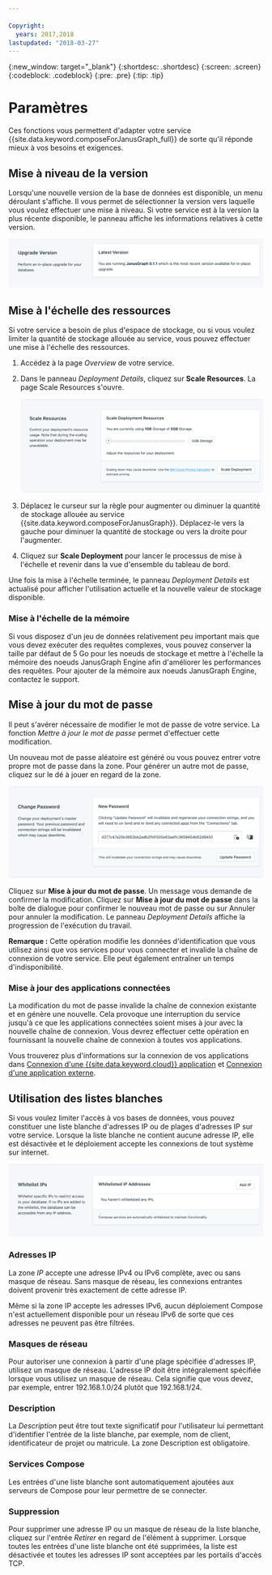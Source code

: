 ```yaml
---

Copyright:
  years: 2017,2018
lastupdated: "2018-03-27"
---
```


{:new_window: target="_blank"}
{:shortdesc: .shortdesc}
{:screen: .screen}
{:codeblock: .codeblock}
{:pre: .pre}
{:tip: .tip}

# Paramètres

Ces fonctions vous permettent d'adapter votre service {{site.data.keyword.composeForJanusGraph_full}} de sorte qu'il réponde mieux à vos besoins et exigences.


## Mise à niveau de la version

Lorsqu'une nouvelle version de la base de données est disponible, un menu déroulant s'affiche. Il vous permet de sélectionner la version vers laquelle vous voulez effectuer une mise à niveau. Si votre service est à la version la plus récente disponible, le panneau affiche les informations relatives à cette version.

![Panneau Version](./images/janusgraph-version-show.png "Panneau Version")


## Mise à l'échelle des ressources

Si votre service a besoin de plus d'espace de stockage, ou si vous voulez limiter la quantité de stockage allouée au service, vous pouvez effectuer une mise à l'échelle des ressources.

1. Accédez à la page _Overview_ de votre service.
2. Dans le panneau _Deployment Details_, cliquez sur **Scale Resources**. La page Scale Resources s'ouvre.

    ![Page Scale Resources](./images/janusgraph-scale-show.png "Page Scale Resources")

3. Déplacez le curseur sur la règle pour augmenter ou diminuer la quantité de stockage allouée au service {{site.data.keyword.composeForJanusGraph}}. Déplacez-le vers la gauche pour diminuer la quantité de stockage ou vers la droite pour l'augmenter.
4. Cliquez sur **Scale Deployment** pour lancer le processus de mise à l'échelle et revenir dans la vue d'ensemble du tableau de bord. 

Une fois la mise à l'échelle terminée, le panneau _Deployment Details_ est actualisé pour afficher l'utilisation actuelle et la nouvelle valeur de stockage disponible.

### Mise à l'échelle de la mémoire

Si vous disposez d'un jeu de données relativement peu important mais que vous devez exécuter des requêtes complexes, vous pouvez conserver la taille par défaut de 5 Go pour les noeuds de stockage et mettre à l'échelle la mémoire des noeuds JanusGraph Engine afin d'améliorer les performances des requêtes. Pour ajouter de la mémoire aux noeuds JanusGraph Engine, contactez le support.


## Mise à jour du mot de passe

Il peut s'avérer nécessaire de modifier le mot de passe de votre service. La fonction _Mettre à jour le mot de passe_ permet d'effectuer cette modification. 

Un nouveau mot de passe aléatoire est généré ou vous pouvez entrer votre propre mot de passe dans la zone. Pour générer un autre mot de passe, cliquez sur le dé à jouer en regard de la zone. 
  
![Mise à jour du mot de passe etcd](./images/janusgraph-update-password.png "Générateur de mot de passe automatique")

Cliquez sur **Mise à jour du mot de passe**. Un message vous demande de confirmer la modification. Cliquez sur **Mise à jour du mot de passe** dans la boîte de dialogue pour confirmer le nouveau mot de passe ou sur Annuler pour annuler la modification. Le panneau _Deployment Details_ affiche la progression de l'exécution du travail.

**Remarque :** Cette opération modifie les données d'identification que vous utilisez ainsi que vos services pour vous connecter et invalide la chaîne de connexion de votre service. Elle peut également entraîner un temps d'indisponibilité.

### Mise à jour des applications connectées
La modification du mot de passe invalide la chaîne de connexion existante et en génère une nouvelle. Cela provoque une interruption du service jusqu'à ce que les applications connectées soient mises à jour avec la nouvelle chaîne de connexion. Vous devrez effectuer cette opération en fournissant la nouvelle chaîne de connexion à toutes vos applications.

Vous trouverez plus d'informations sur la connexion de vos applications dans [Connexion d'une {{site.data.keyword.cloud}} application](./connecting-bluemix-app.html)
et [Connexion d'une application externe](./connecting-external.html).


## Utilisation des listes blanches

Si vous voulez limiter l'accès à vos bases de données, vous pouvez constituer une liste blanche d'adresses IP ou de plages d'adresses IP sur votre service. Lorsque la liste blanche ne contient aucune adresse IP, elle est désactivée et le déploiement accepte les connexions de tout système sur internet.

![Adresses IP mises en liste blanche](./images/janusgraph-whitelist-show.png "Zones d'une liste blanche.")

### Adresses IP
La zone *IP* accepte une adresse IPv4 ou IPv6 complète, avec ou sans masque de réseau. Sans masque de réseau, les connexions entrantes doivent provenir très exactement de cette adresse IP. 

Même si la zone IP accepte les adresses IPv6, aucun déploiement Compose n'est actuellement disponible pour un réseau IPv6 de sorte que ces adresses ne peuvent pas être filtrées.

### Masques de réseau
Pour autoriser une connexion à partir d'une plage spécifiée d'adresses IP, utilisez un masque de réseau. L'adresse IP doit être intégralement spécifiée lorsque vous utilisez un masque de réseau. Cela signifie que vous devez, par exemple, entrer 192.168.1.0/24 plutôt que 192.168.1/24.

### Description
La *Description* peut être tout texte significatif pour l'utilisateur lui permettant d'identifier l'entrée de la liste blanche, par exemple, nom de client, identificateur de projet ou matricule. La zone Description est obligatoire.

### Services Compose
Les entrées d'une liste blanche sont automatiquement ajoutées aux serveurs de Compose pour leur permettre de se connecter.

### Suppression
Pour supprimer une adresse IP ou un masque de réseau de la liste blanche, cliquez sur l'entrée *Retirer* en regard de l'élément à supprimer.
Lorsque toutes les entrées d'une liste blanche ont été supprimées, la liste est désactivée et toutes les adresses IP sont acceptées par les portails d'accès TCP.
